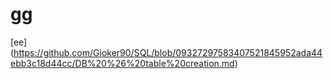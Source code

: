 # gg

[ee] (https://github.com/Gioker90/SQL/blob/09327297583407521845952ada44ebb3c18d44cc/DB%20%26%20table%20creation.md)
